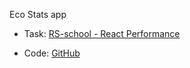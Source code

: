 Eco Stats app

- Task: [RS-school - React Performance](https://github.com/rolling-scopes-school/tasks/blob/master/react/modules/tasks/performance.md)

- Code: [GitHub](https://github.com/dzichonka/eco-stats)
